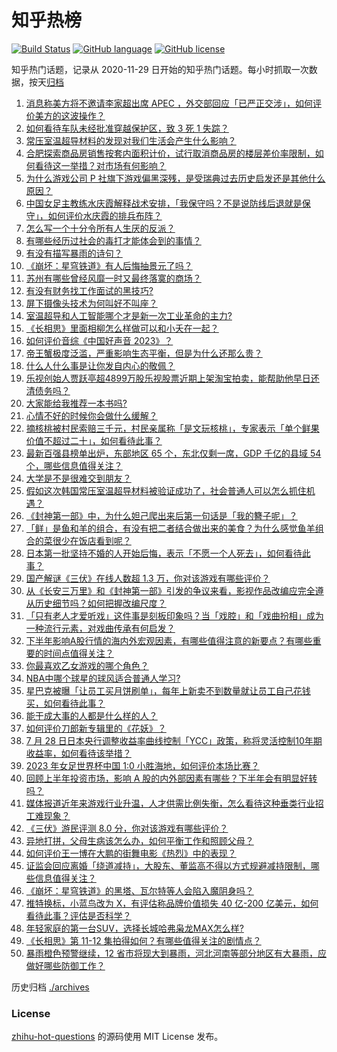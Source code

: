 # 知乎热榜
[![Build Status](https://github.com/ToWeLong/zhihu-hot-questions/workflows/CI/badge.svg)](https://github.com/ToWeLong/zhihu-hot-questions/actions)
[![GitHub language](https://img.shields.io/badge/language-golang-orange.svg)](https://golang.org/)
[![GitHub license](https://img.shields.io/github/license/ToWeLong/zhihu-hot-questions)](https://github.com/ToWeLong/zhihu-hot-questions/blob/main/LICENSE)

知乎热门话题，记录从 2020-11-29 日开始的知乎热门话题。每小时抓取一次数据，按天[归档](./archives)

<!-- BEGIN -->

1. [消息称美方将不邀请李家超出席 APEC ，外交部回应「已严正交涉」，如何评价美方的这波操作？](https://www.zhihu.com/question/614509852)
1. [如何看待车队未经批准穿越保护区，致 3 死 1 失踪？](https://www.zhihu.com/question/614482511)
1. [常压室温超导材料的发现对我们生活会产生什么影响？](https://www.zhihu.com/question/614238747)
1. [合肥探索商品房销售按套内面积计价，试行取消商品房的楼层差价率限制，如何看待这一举措？对市场有何影响？](https://www.zhihu.com/question/614579710)
1. [为什么游戏公司 P 社旗下游戏偏黑深残，是受瑞典过去历史启发还是其他什么原因？](https://www.zhihu.com/question/614221497)
1. [中国女足主教练水庆霞解释战术安排，「我保守吗？不是说防线后退就是保守」，如何评价水庆霞的排兵布阵？](https://www.zhihu.com/question/614582125)
1. [怎么写一个十分令所有人生厌的反派？](https://www.zhihu.com/question/610252896)
1. [有哪些经历过社会的毒打才能体会到的事情？](https://www.zhihu.com/question/283720482)
1. [有没有描写暴雨的诗句？](https://www.zhihu.com/question/614529207)
1. [《崩坏：星穹铁道》有人后悔抽景元了吗？](https://www.zhihu.com/question/602270510)
1. [苏州有哪些曾经风靡一时又最终落寞的商场？](https://www.zhihu.com/question/519368714)
1. [有没有财务找工作面试的黑技巧?](https://www.zhihu.com/question/598284804)
1. [屏下摄像头技术为何叫好不叫座？](https://www.zhihu.com/question/613840399)
1. [室温超导和人工智能哪个才是新一次工业革命的主力?](https://www.zhihu.com/question/614352067)
1. [《长相思》里面相柳怎么样做可以和小夭在一起？](https://www.zhihu.com/question/614078203)
1. [如何评价音综《中国好声音 2023》？](https://www.zhihu.com/question/614498894)
1. [帝王蟹极度泛滥，严重影响生态平衡，但是为什么还那么贵？](https://www.zhihu.com/question/49207776)
1. [什么人什么事是让你发自内心的敬佩？](https://www.zhihu.com/question/330856529)
1. [乐视创始人贾跃亭超4899万股乐视股票近期上架淘宝拍卖，能帮助他早日还清债务吗？](https://www.zhihu.com/question/614398732)
1. [大家能给我推荐一本书吗?](https://www.zhihu.com/question/613655236)
1. [心情不好的时候你会做什么缓解？](https://www.zhihu.com/question/614248771)
1. [摘核桃被村民索赔三千元，村民亲属称「是文玩核桃」，专家表示「单个鲜果价值不超过二十」，如何看待此事？](https://www.zhihu.com/question/614255051)
1. [最新百强县榜单出炉，东部地区 65 个，东北仅剩一席，GDP 千亿的县域 54 个，哪些信息值得关注？](https://www.zhihu.com/question/614395539)
1. [大学是不是很难交到朋友？](https://www.zhihu.com/question/613192000)
1. [假如这次韩国常压室温超导材料被验证成功了，社会普通人可以怎么抓住机遇？](https://www.zhihu.com/question/614232274)
1. [《封神第一部》中，为什么妲己爬出来后第一句话是「我的簪子呢」？](https://www.zhihu.com/question/614224898)
1. [「鲜」是鱼和羊的组合，有没有把二者结合做出来的美食？为什么感觉鱼羊组合的菜很少在饭店看到呢？](https://www.zhihu.com/question/561510660)
1. [日本第一批坚持不婚的人开始后悔，表示「不愿一个人死去」，如何看待此事？](https://www.zhihu.com/question/613852754)
1. [国产解谜《三伏》在线人数超 1.3 万，你对该游戏有哪些评价？](https://www.zhihu.com/question/614446645)
1. [从《长安三万里》和《封神第一部》引发的争议来看，影视作品改编应完全遵从历史细节吗？如何把握改编尺度？](https://www.zhihu.com/question/614230903)
1. [「只有老人才爱听戏」这件事是刻板印象吗？当「戏腔」和「戏曲扮相」成为一种流行元素，对戏曲传承有何启发？](https://www.zhihu.com/question/613695904)
1. [下半年影响A股行情的海内外宏观因素，有哪些值得注意的新要点？有哪些重要的时间点值得关注？](https://www.zhihu.com/question/614343102)
1. [你最喜欢乙女游戏的哪个角色？](https://www.zhihu.com/question/518302506)
1. [NBA中哪个球星的球风适合普通人学习?](https://www.zhihu.com/question/614060367)
1. [星巴克被曝「让员工买月饼刷单」，每年上新卖不到数量就让员工自己花钱买，如何看待此事？](https://www.zhihu.com/question/614429473)
1. [能干成大事的人都是什么样的人？](https://www.zhihu.com/question/426658242)
1. [如何评价刀郎新专辑里的《花妖》？](https://www.zhihu.com/question/613733942)
1. [7 月 28 日日本央行调整收益率曲线控制「YCC」政策，称将灵活控制10年期收益率，如何看待该举措？](https://www.zhihu.com/question/614416032)
1. [2023 年女足世界杯中国 1:0 小胜海地，如何评价本场比赛？](https://www.zhihu.com/question/614511463)
1. [回顾上半年投资市场，影响 A 股的内外部因素有哪些？下半年会有明显好转吗？](https://www.zhihu.com/question/614394648)
1. [媒体报道近年来游戏行业升温，人才供需比例失衡，怎么看待这种垂类行业招工难现象？](https://www.zhihu.com/question/614443957)
1. [《三伏》游民评测 8.0 分，你对该游戏有哪些评价？](https://www.zhihu.com/question/614435639)
1. [异地打拼，父母生病该怎么办，如何平衡工作和照顾父母？](https://www.zhihu.com/question/614409286)
1. [如何评价王一博在大鹏的街舞电影《热烈》中的表现？](https://www.zhihu.com/question/613046028)
1. [证监会回应离婚「绕道减持」，大股东、董监高不得以方式规避减持限制，哪些信息值得关注？](https://www.zhihu.com/question/614546035)
1. [《崩坏：星穹铁道》的黑塔、瓦尔特等人会陷入魔阴身吗？](https://www.zhihu.com/question/613890192)
1. [推特换标，小蓝鸟改为 X，有评估称品牌价值损失 40 亿-200 亿美元，如何看待此事？评估是否科学？](https://www.zhihu.com/question/614546037)
1. [年轻家庭的第一台SUV，选择长城哈弗枭龙MAX怎么样?](https://www.zhihu.com/question/612717932)
1. [《长相思》第 11-12 集拍得如何？有哪些值得关注的剧情点？](https://www.zhihu.com/question/614464287)
1. [暴雨橙色预警继续，12 省市将现大到暴雨，河北河南等部分地区有大暴雨，应做好哪些防御工作？](https://www.zhihu.com/question/614591201)

<!-- END -->

历史归档 [./archives](./archives)


### License
[zhihu-hot-questions](https://github.com/towelong/zhihu-hot-questions) 的源码使用 MIT License 发布。